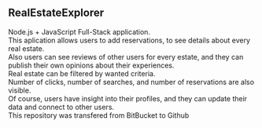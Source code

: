 ## RealEstateExplorer
Node.js + JavaScript Full-Stack application. </br>
This aplication allows users to add reservations, to see details about every real estate. </br>
Also users can see reviews of other users for every estate, and they can publish their own opinions about their experiences. </br>
Real estate can be filtered by wanted criteria. </br>
Number of clicks, number of searches, and number of reservations are also visible. </br>
Of course, users have insight into their profiles, and they can update their data and connect to other users. </br>
This repository was transfered from BitBucket to Github
